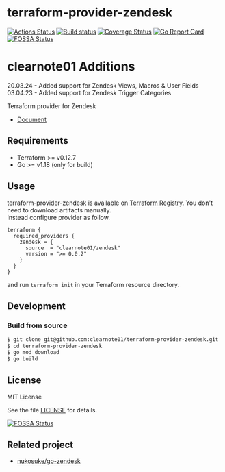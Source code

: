 # terraform-provider-zendesk
[![Actions Status](https://github.com/nukosuke/terraform-provider-zendesk/workflows/CI/badge.svg)](https://github.com/nukosuke/terraform-provider-zendesk/actions)
[![Build status](https://ci.appveyor.com/api/projects/status/ti5il35v6a6ankcq/branch/master?svg=true)](https://ci.appveyor.com/project/nukosuke/terraform-provider-zendesk/branch/master)
[![Coverage Status](https://coveralls.io/repos/github/nukosuke/terraform-provider-zendesk/badge.svg?branch=master)](https://coveralls.io/github/nukosuke/terraform-provider-zendesk?branch=master)
[![Go Report Card](https://goreportcard.com/badge/github.com/nukosuke/terraform-provider-zendesk)](https://goreportcard.com/report/github.com/nukosuke/terraform-provider-zendesk)
[![FOSSA Status](https://app.fossa.io/api/projects/git%2Bgithub.com%2Fnukosuke%2Fterraform-provider-zendesk.svg?type=shield)](https://app.fossa.io/projects/git%2Bgithub.com%2Fnukosuke%2Fterraform-provider-zendesk?ref=badge_shield)

# clearnote01 Additions
20.03.24 - Added support for Zendesk Views, Macros & User Fields
03.04.23 - Added support for Zendesk Trigger Categories
 
Terraform provider for Zendesk

- [Document](https://registry.terraform.io/providers/clearnote01/zendesk/latest/docs)

## Requirements

- Terraform >= v0.12.7
- Go >= v1.18 (only for build)

## Usage

terraform-provider-zendesk is available on [Terraform Registry](https://registry.terraform.io). You don't need to download artifacts manually.  
Instead configure provider as follow.

```hcl
terraform {
  required_providers {
    zendesk = {
      source  = "clearnote01/zendesk"
      version = ">= 0.0.2"
    }
  }
}
```

and run `terraform init` in your Terraform resource directory.  

## Development
### Build from source

```sh
$ git clone git@github.com:clearnote01/terraform-provider-zendesk.git
$ cd terraform-provider-zendesk
$ go mod download
$ go build
```

## License

MIT License

See the file [LICENSE](./LICENSE) for details.


[![FOSSA Status](https://app.fossa.io/api/projects/git%2Bgithub.com%2Fnukosuke%2Fterraform-provider-zendesk.svg?type=large)](https://app.fossa.io/projects/git%2Bgithub.com%2Fnukosuke%2Fterraform-provider-zendesk?ref=badge_large)

## Related project
- [nukosuke/go-zendesk](https://github.com/nukosuke/go-zendesk)
